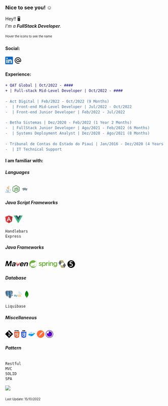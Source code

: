 ### Nice to see you! ☺️

<!--Resume-->

Hey!! 🖥️ <br>
 _I'm a **FullStack Developer**._
 
<sup><sub> Hover the icons to see the name </sup></sub>
 
 <!--Contact-->
#### Social:
<code><a href="https://www.linkedin.com/in/shander-andrade-335282195/" target="_blank"><img title="Linkedin" src=".\svgs\linkedin.svg"></a></code>
<code><a href="mailto:s.hander8910@hotmail.com"><img title="E-mail" src=".\svgs\email.svg"></a></code>


#### Experience:
```diff
+ QAT Global | Oct/2022 - ####
+ | Full-stack Mid-Level Developer | Oct/2022 - ####

- Act Digital | Feb/2022 - Oct/2022 (9 Months)
-  | Front-end Mid-Level Developer | Jul/2022 - Oct/2022
-  | Front-end Junior Developer | Feb/2022 - Jul/2022

- Betha Sistemas | Dez/2020 - Feb/2022 (1 Year 2 Months)
-  | FullStack Junior Developer | Ago/2021 - Feb/2022 (6 Months)
-  | Systems Deployment Analyst | Dez/2020 - Ago/2021 (8 Months)

- Tribunal de Contas do Estado do Piauí | Jan/2016 - Dez/2020 (4 Years 11 Months)
-  | IT Technical Support

```


<!--Knowledge-->
#### I am familiar with:

###### **Languages**
<code><a><img title="JAVA" src=".\svgs\java.svg"></a></code>
<code><a><img title="Node.JS" src=".\svgs\node.svg"></a></code>
<code><a><img title="Groovy" src=".\svgs\groovy.svg"></a></code>

###### **Java Script Frameworks**
<code><a><img title="AngularJS" src=".\svgs\angularJS.svg"></a></code>
<code><a><img title="Vue.JS" src=".\svgs\vue.svg"></a></code>
```
Handlebars
Express
```


###### **Java Frameworks**
<a><img title="Maven" src=".\svgs\maven.svg"></a>
<code><a><img title="Spring" src=".\svgs\spring.svg"></a></code>
<code><a><img title="Hibernate" src=".\svgs\hibernate.svg"></a></code>
<a><img title="Junit" src=".\svgs\junit.svg"></a>

###### **Database**
<code><a><img title="PostgreSQL" src=".\svgs\postgres.svg"></a></code>
<code><a><img title="MySQL" src=".\svgs\mysql.svg"></a></code>
<code><a><img title="MongoDB" src=".\svgs\mongodb.svg"></a></code>
```
Liquibase
```

###### **Miscellaneous**
<code><a><img title="Git" src=".\svgs\git.svg"></a></code>
<code><a><img title="HTML" src=".\svgs\html.svg"></a></code>
<code><a><img title="CSS" src=".\svgs\css.svg"></a></code>
<code><a><img title="Docker" src=".\svgs\docker.svg"></a></code>
<code><a><img title="Postman" src=".\svgs\postman.svg"></a></code>
<code><a><img title="Insomnia" src=".\svgs\insomnia.svg"></a></code>

###### **Pattern**
```
Restful
MVC
SOLID
SPA
```










<!--Languages Usage-->
<img src="https://github-readme-stats-sigma-five.vercel.app/api/top-langs/?username=ShanderB&layout=compact">

<sup><sub> Last Update: 15/10/2022 </sup></sub>
